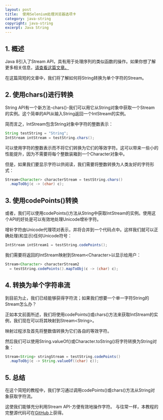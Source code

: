 ```yaml
---
layout: post
title:  使用Selenium处理浏览器选项卡
category: java-string
copyright: java-string
excerpt: Java String
---
```


## 1. 概述

Java 8引入了Stream API，具有用于处理序列的类似函数的操作。如果你想了解更多相关信息，[请查看这篇文章。](https://www.tuyucheng.com/java-8-streams)

在这篇简短的文章中，我们将了解如何将String转换为单个字符的Stream。

## 2. 使用chars()进行转换

String API有一个新方法-chars()-我们可以用它从String对象中获取一个Stream的实例。这个简单的API从输入String返回一个IntStream的实例。

简而言之，IntStream包含String对象中字符的整数表示：

```java
String testString = "String";
IntStream intStream = testString.chars();
```

可以使用字符的整数表示而不将它们转换为它们的等效字符。这可以带来一些小的性能提升，因为不需要将每个整数装箱到一个Character对象中。

但是，如果我们要显示字符以供阅读，我们需要将整数转换为人类友好的字符形式：

```java
Stream<Character> characterStream = testString.chars()
  .mapToObj(c -> (char) c);
```

## 3. 使用codePoints()转换

或者，我们可以使用codePoints()方法从String中获取IntStream的实例。使用这个API的好处是可以有效地处理Unicode增补字符。

增补字符由Unicode代理项对表示，并将合并到一个代码点中。这样我们就可以正确处理(和显示)任何Unicode符号：

```java
IntStream intStream1 = testString.codePoints();
```

我们需要将返回的IntStream映射到Stream<Character\>以显示给用户：

```java
Stream<Character> characterStream2 
  = testString.codePoints().mapToObj(c -> (char) c);

```

## 4. 转换为单个字符串流

到目前为止，我们已经能够获得字符流；如果我们想要一个单一字符String的Stream怎么办？

正如本文前面所述，我们将使用codePoints()或chars()方法来获取IntStream的实例，我们现在可以将其映射到Stream<String\>。

映射过程涉及首先将整数值转换为它们各自的等效字符。

然后我们可以使用String.valueOf()或Character.toString()将字符转换为String对象：

```java
Stream<String> stringStream = testString.codePoints()
  .mapToObj(c -> String.valueOf((char) c));
```

## 5. 总结

在这个简短的教程中，我们学习通过调用codePoints()或chars()方法从String对象获取字符流。

这使我们能够充分利用Stream API-方便有效地操作字符。
与往常一样，本教程的完整源代码可在[GitHub](https://github.com/tu-yucheng/taketoday-tutorial4j/tree/master/java-core-modules/java-string-algorithms-1)上获得。
